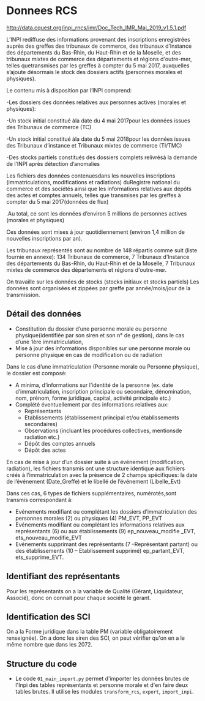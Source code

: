 # Donnees RCS


http://data.cquest.org/inpi_rncs/imr/Doc_Tech_IMR_Mai_2019_v1.5.1.pdf

L’INPI rediffuse des informations provenant  des  inscriptions  enregistrées  auprès  des greffes des tribunaux de commerce, des tribunaux d’Instance des départements du Bas-Rhin, du Haut-Rhin et de la Moselle, et des tribunaux mixtes de commerce des départements et régions d'outre-mer, telles  quetransmises  par  les  greffes  à  compter  du  5  mai  2017,  auxquelles s’ajoute désormais le stock des dossiers actifs (personnes morales et physiques).

Le contenu mis à disposition par l’INPI comprend:

-Les dossiers des données relatives aux personnes actives (morales et physiques):

-Un stock initial constitué àla date du 4 mai 2017pour les données issues des Tribunaux de commerce (TC)

-Un stock initial constitué àla date du 5 mai 2018pour les données issues des Tribunaux d’instance et Tribunaux mixtes de commerce (TI/TMC)

-Des stocks partiels constitués des dossiers complets relivrésà la demande de l’INPI après détection d’anomalies 

Les fichiers   des   données   contenuesdans   les nouvelles inscriptions (immatriculations, modifications  et  radiations) duRegistre  national  du  commerce  et  des  sociétés  ainsi  que  les informations  relatives  aux  dépôts  des  actes  et  comptes  annuels,  telles  que  transmises  par  les greffes à compter du 5 mai 2017(données de flux)

.Au total, ce sont les données d’environ 5 millions de personnes actives (morales et physiques)

Ces données sont mises à jour quotidiennement (environ 1,4 million de nouvelles inscriptions par an).

Les tribunaux représentés sont au nombre de 148 répartis comme suit (liste fournie en annexe): 
134 Tribunaux de commerce,
7 Tribunaux d’Instance des départements du Bas-Rhin, du Haut-Rhin et de la Moselle,
7 Tribunaux mixtes de commerce des départements et régions d'outre-mer.

On travaille sur les données de stocks (stocks initiaux et stocks partiels)
Les données sont organisées et zippées par greffe par année/mois/jour de la transmission. 

## Détail des données

 - Constitution du dossier d’une personne morale ou personne physique(identifiée par son siren et son n° de gestion), dans le cas d’une 1ère immatriculation,
 - Mise  à  jour des  informations  disponibles  sur  une personne  morale  ou  personne  physique en cas de modification ou de radiation

 Dans le cas d’une immatriculation (Personne morale ou Personne physique), le dossier est composé:
 - A minima, d’informations sur l’identité  de  la  personne (ex. date d’immatriculation, inscription principale   ou   secondaire,   dénomination,   nom,   prénom, forme   juridique,   capital, activité principale etc.)
 - Complété éventuellement par des informations relatives aux:
    - Représentants
    - Etablissements (établissement principal et/ou établissements secondaires)
    - Observations (incluant les procédures collectives, mentionsde radiation etc.)
    - Dépôt des comptes annuels
    - Dépôt des actes

En cas de mise à jour d’un dossier suite à un événement (modification, radiation), les fichiers transmis ont une structure identique aux fichiers créés à l’immatriculation  avec la  présence  de 2  champs spécifiques: la date de l’événement (Date_Greffe) et le libellé de l’événement (Libelle_Evt)

Dans ces cas, 6 types de fichiers supplémentaires, numérotés,sont transmis correspondant à:
- Evénements modifiant ou complétant les dossiers d’immatriculation des personnes morales (2) ou physiques (4) PM_EVT, PP_EVT
- Evénements  modifiant  ou  complétant  les  informations  relatives  aux  représentants  (6)  ou  aux établissements (9) ep_nouveau_modifie _EVT, ets_nouveau_modifie_EVT
- Evénements  supprimant  des  représentants  (7 –Représentant  partant)  ou  des  établissements (10 – Etablissement supprimé) ep_partant_EVT, ets_supprime_EVT.


## Identifiant des représentants

Pour les représentants on a la variable de Qualité (Gérant, Liquidateur, Associé), donc on connait pour chaque société le gérant. 

## Identification des SCI

On a la Forme juridique dans la table PM (variable obligatoirement renseignée). 
On a donc les siren des SCI, on peut vérifier qu'on en a le même nombre que dans les 2072. 

## Structure du code

- Le code `01_main_import.py` permet d'importer les données brutes de l'Inpi des tables représentants et personne morale et d'en faire deux tables brutes. Il utilise les modules `transform_rcs`, `export`, `import_inpi`. 
